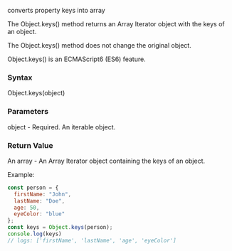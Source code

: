 converts property keys into array

The Object.keys() method returns an Array Iterator object with the keys of an object.

The Object.keys() method does not change the original object.

Object.keys() is an ECMAScript6 (ES6) feature.

### Syntax
Object.keys(object)

### Parameters
object - Required. An iterable object.

### Return Value
An array - An Array Iterator object containing the keys of an object.


Example:
```js
const person = {
  firstName: "John",
  lastName: "Doe",
  age: 50,
  eyeColor: "blue"
};
const keys = Object.keys(person);
console.log(keys)
// logs: ['firstName', 'lastName', 'age', 'eyeColor']